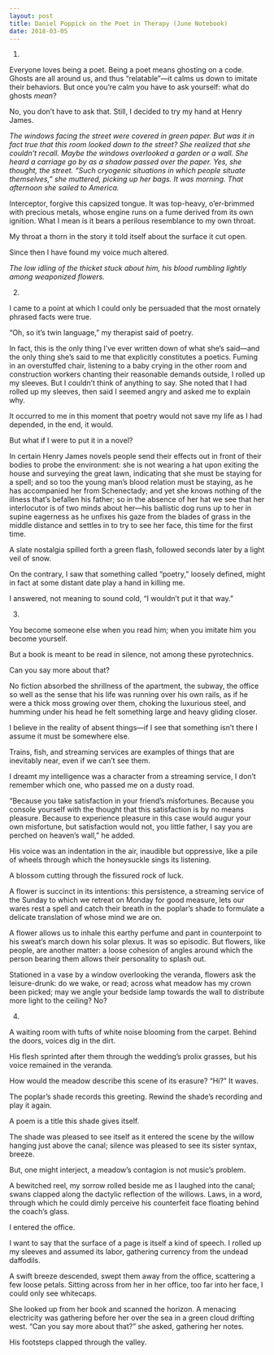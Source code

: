 ```yaml
---
layout: post
title: Daniel Poppick on the Poet in Therapy (June Notebook)
date: 2018-03-05
---
```

1.
 
Everyone loves being a poet. Being a poet means ghosting on a code. Ghosts are all around us, and thus “relatable”—it calms us down to imitate their behaviors. But once you’re calm you have to ask yourself: what do ghosts _mean_?
 
No, you don’t have to ask that. Still, I decided to try my hand at Henry James.
 
_The windows facing the street were covered in green paper. But was it in fact true that this room looked down to the street? She realized that she couldn’t recall. Maybe the windows overlooked a garden or a wall. She heard a carriage go by as a shadow passed over the paper. Yes, she thought, the street. “Such cryogenic situations in which people situate themselves,” she muttered, picking up her bags. It was morning. That afternoon she sailed to America._
 
Interceptor, forgive this capsized tongue. It was top-heavy, o’er-brimmed with precious metals, whose engine runs on a fume derived from its own ignition. What I mean is it bears a perilous resemblance to my own throat.
 
My throat a thorn in the story it told itself about the surface it cut open.
 
Since then I have found my voice much altered.
 
_The low idling of the thicket stuck about him, his blood rumbling lightly among weaponized flowers._
 
 
2.
 
I came to a point at which I could only be persuaded that the most ornately phrased facts were true.
 
“Oh, so it’s twin language,” my therapist said of poetry.
 
In fact, this is the only thing I’ve ever written down of what she’s said—and the only thing she’s said to me that explicitly constitutes a poetics. Fuming in an overstuffed chair, listening to a baby crying in the other room and construction workers chanting their reasonable demands outside, I rolled up my sleeves. But I couldn’t think of anything to say. She noted that I had rolled up my sleeves, then said I seemed angry and asked me to explain why.
 
It occurred to me in this moment that poetry would not save my life as I had depended, in the end, it would.
 
But what if I were to put it in a novel?
 
In certain Henry James novels people send their effects out in front of their bodies to probe the environment: she is not wearing a hat upon exiting the house and surveying the great lawn, indicating that she must be staying for a spell; and so too the young man’s blood relation must be staying, as he has accompanied her from Schenectady; and yet she knows nothing of the illness that’s befallen his father; so in the absence of her hat we see that her interlocutor is of two minds about her—his ballistic dog runs up to her in supine eagerness as he unfixes his gaze from the blades of grass in the middle distance and settles in to try to see her face, this time for the first time.
 
A slate nostalgia spilled forth a green flash, followed seconds later by a light veil of snow.
 
On the contrary, I saw that something called “poetry,” loosely defined, might in fact at some distant date play a hand in killing me.
 
I answered, not meaning to sound cold, “I wouldn’t put it that way.”
 
 
3.
 
You become someone else when you read him; when you imitate him you become yourself.
 
But a book is meant to be read in silence, not among these pyrotechnics.
 
Can you say more about that?
 
No fiction absorbed the shrillness of the apartment, the subway, the office so well as the sense that his life was running over his own rails, as if he were a thick moss growing over them, choking the luxurious steel, and humming under his head he felt something large and heavy gliding closer.
 
I believe in the reality of absent things—if I see that something isn’t there I assume it must be somewhere else.
 
Trains, fish, and streaming services are examples of things that are inevitably near, even if we can’t see them.
 
I dreamt my intelligence was a character from a streaming service, I don’t remember which one, who passed me on a dusty road.
 
“Because you take satisfaction in your friend’s misfortunes. Because you console yourself with the thought that this satisfaction is by no means pleasure. Because to experience pleasure in this case would augur your own misfortune, but satisfaction would not, you little father, I say you are perched on heaven’s wall,” he added.
 
His voice was an indentation in the air, inaudible but oppressive, like a pile of wheels through which the honeysuckle sings its listening.
 
A blossom cutting through the fissured rock of luck.
 
A flower is succinct in its intentions: this persistence, a streaming service of the Sunday to which we retreat on Monday for good measure, lets our wares rest a spell and catch their breath in the poplar’s shade to formulate a delicate translation of whose mind we are on.
 
A flower allows us to inhale this earthy perfume and pant in counterpoint to his sweat’s march down his solar plexus. It was so episodic. But flowers, like people, are another matter: a loose cohesion of angles around which the person bearing them allows their personality to splash out.
 
Stationed in a vase by a window overlooking the veranda, flowers ask the leisure-drunk: do we wake, or read; across what meadow has my crown been picked; may we angle your bedside lamp towards the wall to distribute more light to the ceiling? No?
 
 
4.
 
A waiting room with tufts of white noise blooming from the carpet. Behind the doors, voices dig in the dirt.
 
His flesh sprinted after them through the wedding’s prolix grasses, but his voice remained in the veranda.
 
How would the meadow describe this scene of its erasure? “Hi?” It waves.
 
The poplar’s shade records this greeting. Rewind the shade’s recording and play it again.
 
A poem is a title this shade gives itself.
 
The shade was pleased to see itself as it entered the scene by the willow hanging just above the canal; silence was pleased to see its sister syntax, breeze.
 
But, one might interject, a meadow’s contagion is not music’s problem.
 
A bewitched reel, my sorrow rolled beside me as I laughed into the canal; swans clapped along the dactylic reflection of the willows. Laws, in a word, through which he could dimly perceive his counterfeit face floating behind the coach’s glass.
 
I entered the office.
 
I want to say that the surface of a page is itself a kind of speech. I rolled up my sleeves and assumed its labor, gathering currency from the undead daffodils.
 
A swift breeze descended, swept them away from the office, scattering a few loose petals. Sitting across from her in her office, too far into her face, I could only see whitecaps.
 
She looked up from her book and scanned the horizon. A menacing electricity was gathering before her over the sea in a green cloud drifting west. “Can you say more about that?” she asked, gathering her notes.
 
His footsteps clapped through the valley.
